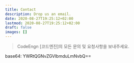 ```yaml
---
title: Contact
description: Drop us an email.
date: 2020-08-27T19:25:12+02:00
lastmod: 2020-08-27T19:25:12+02:00
draft: false
images: []
---
```


> CodeEngn [코드엔진]의 모든 문의 및 요청사항을 보내주세요. <br />

base64: YWRtQGNvZGVlbmduLmNvbQ==
